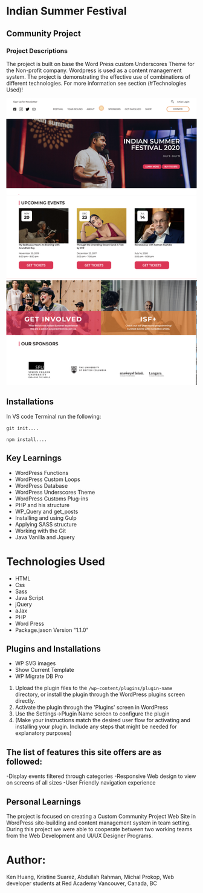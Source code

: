 # Indian Summer Festival

## Community Project

### Project Descriptions

The project is built on base the Word Press custom Underscores Theme for the Non-profit company. Wordpress is used as a content management system. The project is demonstrating the effective use of combinations of different technologies. For more information see section (#Technologies Used)!

<img src="./themes/isf-theme/assets/Images_read_me/indian-summer-1.png"  />
<img src="./themes/isf-theme/assets/Images_read_me/indian-summer-2.png"  />
<img src=" ./themes/isf-theme/assets/Images_read_me/indian-summer-3.png"  />

## Installations

In VS code Terminal run the following:

```
git init....
```

```
npm install....
```

## Key Learnings

- WordPress Functions
- WordPress Custom Loops
- WordPress Database
- WordPress Underscores Theme
- WordPress Customs Plug-ins
- PHP and his structure
- WP_Query and get_posts
- Installing and using Gulp
- Applying SASS structure
- Working with the Git
- Java Vanilla and Jquery

# Technologies Used

- HTML
- Css
- Sass
- Java Script
- jQuery
- aJax
- PHP
- Word Press
- Package.jason Version "1.1.0"

## Plugins and Installations

- WP SVG images
- Show Current Template
- WP Migrate DB Pro

1. Upload the plugin files to the `/wp-content/plugins/plugin-name` directory, or install the plugin through the WordPress plugins screen directly.
1. Activate the plugin through the 'Plugins' screen in WordPress
1. Use the Settings->Plugin Name screen to configure the plugin
1. (Make your instructions match the desired user flow for activating and installing your plugin. Include any steps that might be needed for explanatory purposes)

## The list of features this site offers are as followed:

-Display events filtered through categories
-Responsive Web design to view on screens of all sizes
-User Friendly navigation experience

## Personal Learnings

The project is focused on creating a Custom Community Project Web Site in WordPress site-building and content management system in team setting. During this project we were able to cooperate between two working teams from the Web Development and UI/UX Designer Programs.

# Author:

Ken Huang,
Kristine Suarez,
Abdullah Rahman,
Michal Prokop,
Web developer students at Red Academy
Vancouver, Canada, BC
